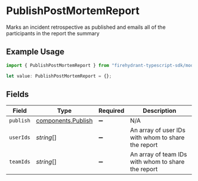 # PublishPostMortemReport

Marks an incident retrospective as published and emails all of the participants in the report the summary

## Example Usage

```typescript
import { PublishPostMortemReport } from "firehydrant-typescript-sdk/models/components";

let value: PublishPostMortemReport = {};
```

## Fields

| Field                                                    | Type                                                     | Required                                                 | Description                                              |
| -------------------------------------------------------- | -------------------------------------------------------- | -------------------------------------------------------- | -------------------------------------------------------- |
| `publish`                                                | [components.Publish](../../models/components/publish.md) | :heavy_minus_sign:                                       | N/A                                                      |
| `userIds`                                                | *string*[]                                               | :heavy_minus_sign:                                       | An array of user IDs with whom to share the report       |
| `teamIds`                                                | *string*[]                                               | :heavy_minus_sign:                                       | An array of team IDs with whom to share the report       |